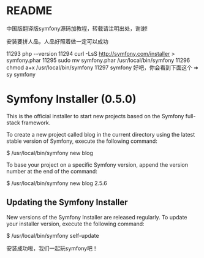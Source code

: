 README
======
中国版翻译版symfony源码加教程，转载请注明出处，谢谢!

安装要拼人品，人品好照着做一定可以成功

11293  php --version
11294  curl -LsS http://symfony.com/installer > symfony.phar
11295  sudo mv symfony.phar /usr/local/bin/symfony
11296  chmod a+x /usr/local/bin/symfony
11297  symfony
好吧，你会看到下面这个
➜  sy  symfony

 Symfony Installer (0.5.0)
 =========================

 This is the official installer to start new projects based on the
 Symfony full-stack framework.

 To create a new project called blog in the current directory using
 the latest stable version of Symfony, execute the following command:

   $ /usr/local/bin/symfony new blog

 To base your project on a specific Symfony version, append the version
 number at the end of the command:

   $ /usr/local/bin/symfony new blog 2.5.6

 Updating the Symfony Installer
 ------------------------------

 New versions of the Symfony Installer are released regularly. To update your
 installer version, execute the following command:

   $ /usr/local/bin/symfony self-update


安装成功啦，我们一起玩symfony吧！

